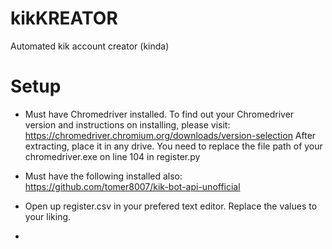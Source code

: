 # kikKREATOR
Automated kik account creator (kinda)

# Setup
- Must have Chromedriver installed. To find out your Chromedriver version and instructions on installing, please visit: https://chromedriver.chromium.org/downloads/version-selection After extracting, place it in any drive.
You need to replace the file path of your chromedriver.exe on line 104 in register.py


- Must have the following installed also: https://github.com/tomer8007/kik-bot-api-unofficial
- Open up register.csv in your prefered text editor. Replace the values to your liking.
- 
